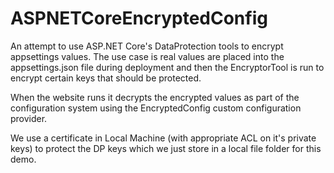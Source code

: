 # ASPNETCoreEncryptedConfig

An attempt to use ASP.NET Core's DataProtection tools to encrypt appsettings values.
The use case is real values are placed into the appsettings.json file during deployment and then the EncryptorTool is run to encrypt certain keys that should be protected.

When the website runs it decrypts the encrypted values as part of the configuration system using the EncryptedConfig custom configuration provider.

We use a certificate in Local Machine (with appropriate ACL on it's private keys) to protect the DP keys which we just store in a local file folder for this demo.
